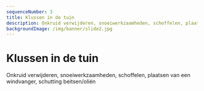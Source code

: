 ```yaml
---
sequenceNumber: 3
title: Klussen in de tuin
description: Onkruid verwijderen, snoeiwerkzaamheden, schoffelen, plaatsen van een windvanger, schutting beitsen/olien
backgroundImage: /img/banner/slide2.jpg
---
```

# Klussen in de tuin

Onkruid verwijderen, snoeiwerkzaamheden, schoffelen, plaatsen van een windvanger, schutting beitsen/olién